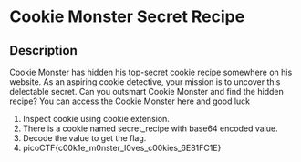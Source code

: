 # Cookie Monster Secret Recipe
## Description
Cookie Monster has hidden his top-secret cookie recipe somewhere on his website. As an aspiring cookie detective, your mission is to uncover this delectable secret. Can you outsmart Cookie Monster and find the hidden recipe? You can access the Cookie Monster here and good luck

1. Inspect cookie using cookie extension.
2. There is a cookie named secret_recipe with base64 encoded value.
3. Decode the value to get the flag.
4. picoCTF{c00k1e_m0nster_l0ves_c00kies_6E81FC1E}
